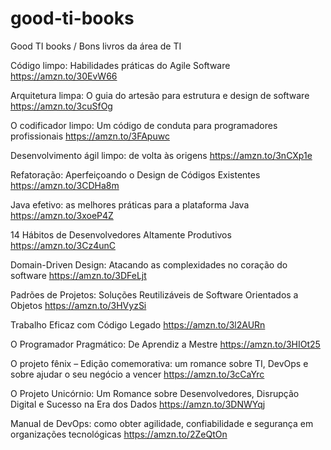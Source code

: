 # good-ti-books
Good TI books / Bons livros da área de TI

Código limpo: Habilidades práticas do Agile Software
https://amzn.to/30EvW66

Arquitetura limpa: O guia do artesão para estrutura e design de software
https://amzn.to/3cuSfOg

O codificador limpo: Um código de conduta para programadores profissionais
https://amzn.to/3FApuwc

Desenvolvimento ágil limpo: de volta às origens
https://amzn.to/3nCXp1e

Refatoração: Aperfeiçoando o Design de Códigos Existentes
https://amzn.to/3CDHa8m

Java efetivo: as melhores práticas para a plataforma Java
https://amzn.to/3xoeP4Z

14 Hábitos de Desenvolvedores Altamente Produtivos
https://amzn.to/3Cz4unC

Domain-Driven Design: Atacando as complexidades no coração do software
https://amzn.to/3DFeLjt

Padrões de Projetos: Soluções Reutilizáveis de Software Orientados a Objetos
https://amzn.to/3HVyzSi

Trabalho Eficaz com Código Legado
https://amzn.to/3l2AURn

O Programador Pragmático: De Aprendiz a Mestre
https://amzn.to/3HIOt25

O projeto fênix – Edição comemorativa: um romance sobre TI, DevOps e sobre ajudar o seu negócio a vencer
https://amzn.to/3cCaYrc

O Projeto Unicórnio: Um Romance sobre Desenvolvedores, Disrupção Digital e Sucesso na Era dos Dados
https://amzn.to/3DNWYqj

Manual de DevOps: como obter agilidade, confiabilidade e segurança em organizações tecnológicas
https://amzn.to/2ZeQtOn
